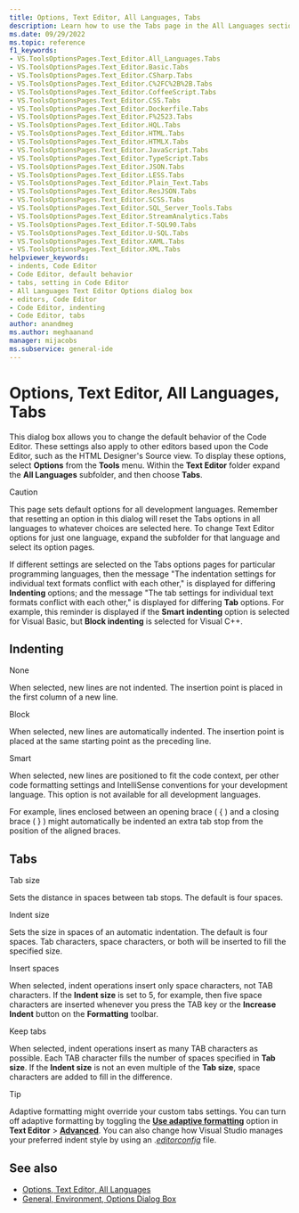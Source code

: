 ```yaml
---
title: Options, Text Editor, All Languages, Tabs
description: Learn how to use the Tabs page in the All Languages section to change the default behavior of the code editor tabs within Visual Studio.
ms.date: 09/29/2022
ms.topic: reference
f1_keywords:
- VS.ToolsOptionsPages.Text_Editor.All_Languages.Tabs
- VS.ToolsOptionsPages.Text_Editor.Basic.Tabs
- VS.ToolsOptionsPages.Text_Editor.CSharp.Tabs
- VS.ToolsOptionsPages.Text_Editor.C%2FC%2B%2B.Tabs
- VS.ToolsOptionsPages.Text_Editor.CoffeeScript.Tabs
- VS.ToolsOptionsPages.Text_Editor.CSS.Tabs
- VS.ToolsOptionsPages.Text_Editor.Dockerfile.Tabs
- VS.ToolsOptionsPages.Text_Editor.F%2523.Tabs
- VS.ToolsOptionsPages.Text_Editor.HQL.Tabs
- VS.ToolsOptionsPages.Text_Editor.HTML.Tabs
- VS.ToolsOptionsPages.Text_Editor.HTMLX.Tabs
- VS.ToolsOptionsPages.Text_Editor.JavaScript.Tabs
- VS.ToolsOptionsPages.Text_Editor.TypeScript.Tabs
- VS.ToolsOptionsPages.Text_Editor.JSON.Tabs
- VS.ToolsOptionsPages.Text_Editor.LESS.Tabs
- VS.ToolsOptionsPages.Text_Editor.Plain_Text.Tabs
- VS.ToolsOptionsPages.Text_Editor.ResJSON.Tabs
- VS.ToolsOptionsPages.Text_Editor.SCSS.Tabs
- VS.ToolsOptionsPages.Text_Editor.SQL_Server_Tools.Tabs
- VS.ToolsOptionsPages.Text_Editor.StreamAnalytics.Tabs
- VS.ToolsOptionsPages.Text_Editor.T-SQL90.Tabs
- VS.ToolsOptionsPages.Text_Editor.U-SQL.Tabs
- VS.ToolsOptionsPages.Text_Editor.XAML.Tabs
- VS.ToolsOptionsPages.Text_Editor.XML.Tabs
helpviewer_keywords:
- indents, Code Editor
- Code Editor, default behavior
- tabs, setting in Code Editor
- All Languages Text Editor Options dialog box
- editors, Code Editor
- Code Editor, indenting
- Code Editor, tabs
author: anandmeg
ms.author: meghaanand
manager: mijacobs
ms.subservice: general-ide
---
```

# Options, Text Editor, All Languages, Tabs

This dialog box allows you to change the default behavior of the Code Editor. These settings also apply to other editors based upon the Code Editor, such as the HTML Designer's Source view. To display these options, select **Options** from the **Tools** menu. Within the **Text Editor** folder expand the **All Languages** subfolder, and then choose **Tabs**.

> [!CAUTION]
> This page sets default options for all development languages. Remember that resetting an option in this dialog will reset the Tabs options in all languages to whatever choices are selected here. To change Text Editor options for just one language, expand the subfolder for that language and select its option pages.

If different settings are selected on the Tabs options pages for particular programming languages, then the message "The indentation settings for individual text formats conflict with each other," is displayed for differing **Indenting** options; and the message "The tab settings for individual text formats conflict with each other," is displayed for differing **Tab** options. For example, this reminder is displayed if the **Smart indenting** option is selected for Visual Basic, but **Block indenting** is selected for Visual C++.

## Indenting

None

When selected, new lines are not indented. The insertion point is placed in the first column of a new line.

Block

When selected, new lines are automatically indented. The insertion point is placed at the same starting point as the preceding line.

Smart

When selected, new lines are positioned to fit the code context, per other code formatting settings and IntelliSense conventions for your development language. This option is not available for all development languages.

For example, lines enclosed between an opening brace ( { ) and a closing brace ( } ) might automatically be indented an extra tab stop from the position of the aligned braces.

## Tabs

Tab size

Sets the distance in spaces between tab stops. The default is four spaces.

Indent size

Sets the size in spaces of an automatic indentation. The default is four spaces. Tab characters, space characters, or both will be inserted to fill the specified size.

Insert spaces

When selected, indent operations insert only space characters, not TAB characters. If the **Indent size** is set to 5, for example, then five space characters are inserted whenever you press the TAB key or the **Increase Indent** button on the **Formatting** toolbar.

Keep tabs

When selected, indent operations insert as many TAB characters as possible. Each TAB character fills the number of spaces specified in **Tab size**. If the **Indent size** is not an even multiple of the **Tab size**, space characters are added to fill in the difference.

> [!TIP]
> Adaptive formatting might override your custom tabs settings. You can turn off adaptive formatting by toggling the **[Use adaptive formatting](options-text-editor-advanced.md#use-adaptive-formatting)** option in **Text Editor** > **[Advanced](options-text-editor-advanced.md)**. You can also change how Visual Studio manages your preferred indent style by using an .*[editorconfig](../create-portable-custom-editor-options.md)* file.

## See also

- [Options, Text Editor, All Languages](../../ide/reference/options-text-editor-all-languages.md)
- [General, Environment, Options Dialog Box](../../ide/reference/general-environment-options-dialog-box.md)
